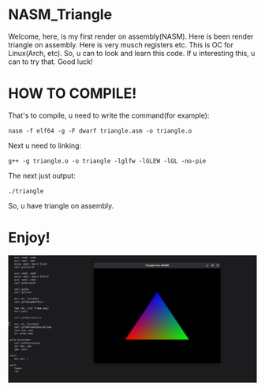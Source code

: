 # NASM_Triangle
Welcome, here, is my first render on assembly(NASM). Here is been render triangle on assembly. Here is very musch registers etc. This is OC for Linux(Arch, etc). So, u can to look and learn this code. If u interesting this, u can to try that. Good luck!

# HOW TO COMPILE!
That's to compile, u need to write the command(for example):
```
nasm -f elf64 -g -F dwarf triangle.asm -o triangle.o
```
Next u need to linking:
```
g++ -g triangle.o -o triangle -lglfw -lGLEW -lGL -no-pie
```
The next just output:
```
./triangle
```
So, u have triangle on assembly.

# Enjoy!
![img](https://github.com/tornado4444/NASM_Triangle/blob/main/triangle.png)
